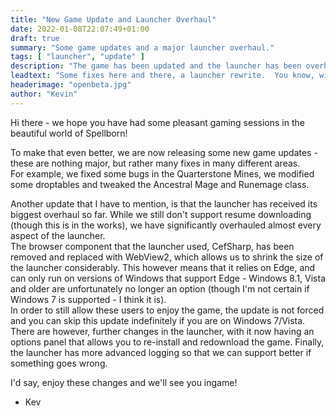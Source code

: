 ```yaml
---
title: "New Game Update and Launcher Overhaul"
date: 2022-01-08T22:07:49+01:00
draft: true
summary: "Some game updates and a major launcher overhaul."
tags: [ "launcher", "update" ]
description: "The game has been updated and the launcher has been overhauled as well."
leadtext: "Some fixes here and there, a launcher rewrite.  You know, winter cleaning?"
headerimage: "openbeta.jpg"
author: "Kevin"
---
```


Hi there - we hope you have had some pleasant gaming sessions in the beautiful world of Spellborn!

To make that even better, we are now releasing some new game updates - these are nothing major, but rather many fixes in many different areas.  
For example, we fixed some bugs in the Quarterstone Mines, we modified some droptables and tweaked the Ancestral Mage and Runemage class.

Another update that I have to mention, is that the launcher has received its biggest overhaul so far. While we still don't support resume downloading (though this is in the works), we have significantly overhauled almost every aspect of the launcher.  
The browser component that the launcher used, CefSharp, has been removed and replaced with WebView2, which allows us to shrink the size of the launcher considerably. This however means that it relies on Edge, and can only run on versions of Windows that support Edge - Windows 8.1, Vista and older are unfortunately no longer an option (though I'm not certain if Windows 7 is supported - I think it is).  
In order to still allow these users to enjoy the game, the update is not forced and you can skip this update indefinitely if you are on Windows 7/Vista. There are however, further changes in the launcher, with it now having an options panel that allows you to re-install and redownload the game.
Finally, the launcher has more advanced logging so that we can support better if something goes wrong.

I'd say, enjoy these changes and we'll see you ingame!

- Kev